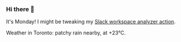 ### Hi there :wave:

It's Monday! I might be tweaking my [Slack workspace analyzer action](https://github.com/bewuethr/slack-analyzer).

Weather in Toronto: patchy rain nearby, at +23°C.
